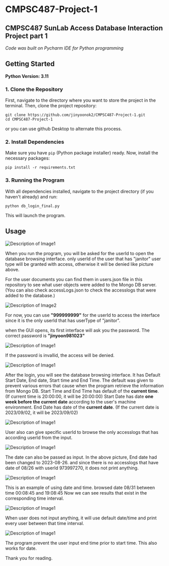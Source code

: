 # CMPSC487-Project-1
## CMPSC487 SunLab Access Database Interaction Project part 1

_Code was built on Pycharm IDE for Python programming_

## Getting Started

**Python Version: 3.11**

### 1. Clone the Repository
First, navigate to the directory where you want to store the project in the terminal. Then, clone the project repository:

```
git clone https://github.com/jinyoonok2/CMPSC487-Project-1.git
cd CMPSC487-Project-1
```

or you can use github Desktop to alternate this process.

### 2. Install Dependencies
Make sure you have `pip` (Python package installer) ready. Now, install the necessary packages:

```
pip install -r requirements.txt
```

### 3. Running the Program
With all dependencies installed, navigate to the project directory (if you haven't already) and run:

```
python db_login_final.py
```

This will launch the program.

## Usage

![Description of Image1](images/1.png)

When you run the program, you will be asked for the userId to open the database browsing interface.
only userId of the user that has "janitor" user type will be granted with access, otherwise it will be denied like picture above.

For the user documents you can find them in users.json file in this repository to see what user objects were added to the Mongo DB server. (You can also check accessLogs.json to check the accesslogs that were added to the database.)

![Description of Image2](images/2.png)

For now, you can use **"999999999"** for the userId to access the interface since it is the only userId that has userType of "janitor".

when the GUI opens, its first interface will ask you the password. The correct password is **"jinyoon981023"**

![Description of Image1](images/3.png)

If the password is invallid, the access will be denied.

![Description of Image1](images/4.png)

After the login, you will see the database browsing interface. 
It has Default Start Date, End date, Start time and End Time.
The default was given to prevent various errors that cause when the program retrieve the information from Mongo DB.
Start Time and End Time has default of the **current time**. (If current time is 20:00:00, it will be 20:00:00)
Start Date has date **one week before the current date** according to the user's machine environment.
End Date has date of the **current date**. (If the current date is 2023/09/02, it will be 2023/09/02)

![Description of Image1](images/5.png)

User also can give specific userId to browse the only accesslogs that has according userId from the input.

![Description of Image1](images/6.png)

The date can also be passed as input.
In the above picture, End date had been changed to 2023-08-26. and since there is no accesslogs that have date of 08/26 with userId 973997270, it does not print anything.

![Description of Image1](images/7.png)

This is an example of using date and time. browsed date 08/31 between time 00:08:45 and 19:08:45
Now we can see results that exist in the corresponding time interval.

![Description of Image1](images/8.png)

When user does not input anything, it will use default date/time and print every user between that time interval.

![Description of Image1](images/9.png)

The program prevent the user input end time prior to start time. This also works for date.

Thank you for reading.
